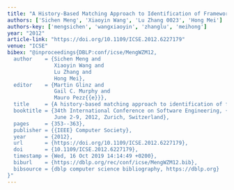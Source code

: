 ```yaml
---
title: "A History-Based Matching Approach to Identification of Framework Evolution"
authors: ['Sichen Meng', 'Xiaoyin Wang', 'Lu Zhang 0023', 'Hong Mei']
authors-key: ['mengsichen', 'wangxiaoyin', 'zhanglu', 'meihong']
year: "2012"
article-link: "https://doi.org/10.1109/ICSE.2012.6227179"
venue: "ICSE"
bibex: "@inproceedings{DBLP:conf/icse/MengWZM12,
  author    = {Sichen Meng and
               Xiaoyin Wang and
               Lu Zhang and
               Hong Mei},
  editor    = {Martin Glinz and
               Gail C. Murphy and
               Mauro Pezz{{e}}},
  title     = {A history-based matching approach to identification of framework evolution},
  booktitle = {34th International Conference on Software Engineering, {ICSE} 2012,
               June 2-9, 2012, Zurich, Switzerland},
  pages     = {353--363},
  publisher = {{IEEE} Computer Society},
  year      = {2012},
  url       = {https://doi.org/10.1109/ICSE.2012.6227179},
  doi       = {10.1109/ICSE.2012.6227179},
  timestamp = {Wed, 16 Oct 2019 14:14:49 +0200},
  biburl    = {https://dblp.org/rec/conf/icse/MengWZM12.bib},
  bibsource = {dblp computer science bibliography, https://dblp.org}
}"
---
```

